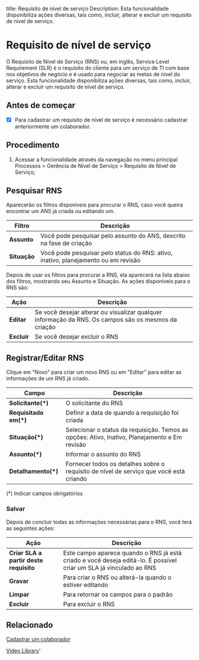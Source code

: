 title:  Requisito de nível de serviço 
Description: Esta funcionalidade disponibiliza ações diversas, tais como, incluir, alterar e excluir um requisito de nível de serviço. 
# Requisito de nível de serviço
O Requisito de Nível de Serviço (RNS) ou, em inglês, Service Level Requirement (SLR) é o requisito do cliente para um serviço de TI com base nos objetivos de negócio e é usado para negociar as metas de nível do serviço.
Esta funcionalidade disponibiliza ações diversas, tais como, incluir, alterar e excluir um requisito de nível de serviço.

## Antes de começar

- [x] Para cadastrar um requisito de nível de serviço é necessário cadastrar anteriormente um colaborador.

## Procedimento

1.  Acessar a funcionalidade através da navegação no menu principal Processos \>
    Gerência de Nível de Serviço \> Requisito de Nível de Serviço;

## Pesquisar RNS

Aparecerão os filtros disponíveis para procurar o RNS, caso você queira encontrar um ANS já criada ou editando um.

|Filtro|Descrição|
|------|---------|
|**Assunto**|Você pode pesquisar pelo assunto do ANS, descrito na fase de criação|
|**Situação**|Você pode pesquisar pelo status do RNS: ativo, inativo, planejamento ou em revisão|

Depois de usar os filtros para procurar a RNS, ela aparecerá na lista abaixo dos filtros, mostrando seu Assunto e Situação. As ações disponíveis para o RNS são:

|Ação|Descrição|
|----|---------|
|**Editar**|Se você desejar alterar ou visualizar qualquer informação da RNS. Os campos são os mesmos da criação|
|**Excluir**|Se você desejar excluir o RNS|


## Registrar/Editar RNS

Clique em "Novo" para criar um novo RNS ou em "Editar" para editar as informações de um RNS já criado.

|Campo|Descrição|
|-----|---------|
|**Solicitante(\*)**|O solicitante do RNS|
|**Requisitado em(\*)**|Definir a data de quando a requisição foi criada|
|**Situação(\*)**|Selecionar o status da requisição. Temos as opções: Ativo, Inativo, Planejamento e Em revisão|
|**Assunto(\*)**|Informar o assunto do RNS|
|**Detalhamento(\*)**|Fornecer todos os detalhes sobre o requisito de nível de serviço que você está criando|

(\*) Indicar campos obrigatórios

### Salvar

Depois de concluir todas as informações necessárias para o RNS, você terá as seguintes ações:

|Ação|Descrição|
|----|---------|
|**Criar SLA a partir deste requisito**|Este campo aparece quando o RNS já está criado e você deseja editá-lo. É possível criar um SLA já vinculado ao RNS|
|**Gravar**|Para criar o RNS ou alterá-la quando o estiver editando|
|**Limpar**|Para retornar os campos para o padrão|
|**Excluir**|Para excluir o RNS|


Relacionado
---------------

[Cadastrar um colaborador](/pt-br/citsmart-platform-9/initial-settings/access-settings/user/register-employee.html)

<i class='fa fa-youtube-play  fa-2x' style='color:#97ce17;vertical-align: middle;'> </i> [Video Library](https://www.youtube.com/playlist?list=PLB5qK2uzf2RO6td7lCM5EzIfRcU2cKLNX)'

<!-- !!! tip "About"

    <b>Product/Version:</b> CITSmart | 9.00 &nbsp;&nbsp;
    <b>Updated:</b>01/16/2021 - Larissa Lourenço
